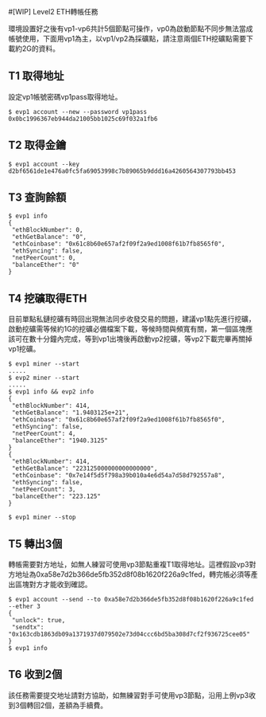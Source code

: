 #[WIP] Level2 ETH轉帳任務

環境設置好之後有vp1-vp6共計5個節點可操作，vp0為啟動節點不同步無法當成帳號使用，下面用vp1為主，以vp1/vp2為採礦點，請注意兩個ETH挖礦點需要下載約2G的資料。

## T1 取得地址

設定vp1帳號密碼vp1pass取得地址。

```
$ evp1 account --new --password vp1pass
0x0bc1996367eb944da21005bb1025c69f032a1fb6
```

## T2 取得金鑰

```
$ evp1 account --key
d2bf6561de1e476a0fc5fa69053998c7b89065b9ddd16a4260564307793bb453
```

## T3 查詢餘額
```
$ evp1 info
{
 "ethBlockNumber": 0,
 "ethGetBalance": "0",
 "ethCoinbase": "0x61c8b60e657af2f09f2a9ed1008f61b7fb8565f0",
 "ethSyncing": false,
 "netPeerCount": 0,
 "balanceEther": "0"
}
```

## T4 挖礦取得ETH

目前單點私鏈挖礦有時回出現無法同步收發交易的問題，建議vp1點先進行挖礦，啟動挖礦需等候約1G的挖礦必備檔案下載，等候時間與頻寬有關，第一個區塊應該可在數十分鐘內完成，等到vp1出塊後再啟動vp2挖礦，等vp2下載完畢再關掉vp1挖礦。

```
$ evp1 miner --start
.....
$ evp2 miner --start
.....
$ evp1 info && evp2 info
{
 "ethBlockNumber": 414,
 "ethGetBalance": "1.9403125e+21",
 "ethCoinbase": "0x61c8b60e657af2f09f2a9ed1008f61b7fb8565f0",
 "ethSyncing": false,
 "netPeerCount": 4,
 "balanceEther": "1940.3125"
}
{
 "ethBlockNumber": 414,
 "ethGetBalance": "223125000000000000000",
 "ethCoinbase": "0x7e14f5d5f798a39b010a4e6d54a7d58d792557a8",
 "ethSyncing": false,
 "netPeerCount": 3,
 "balanceEther": "223.125"
}

$ evp1 miner --stop
```

## T5 轉出3個

轉帳需要對方地址，如無人練習可使用vp3節點重複T1取得地址。這裡假設vp3對方地址為0xa58e7d2b366de5fb352d8f08b1620f226a9c1fed，轉完帳必須等產出區塊對方才能收到確認。
```
$ evp1 account --send --to 0xa58e7d2b366de5fb352d8f08b1620f226a9c1fed --ether 3
{
 "unlock": true,
 "sendtx": "0x163cdb1863db09a1371937d079502e73d04ccc6bd5ba308d7cf2f936725cee05"
}
$ evp1 info
```

## T6 收到2個

該任務需要提交地址請對方協助，如無練習對手可使用vp3節點，沿用上例vp3收到3個轉回2個，差額為手續費。
